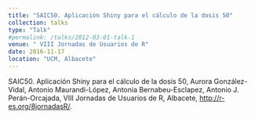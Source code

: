 ```yaml
---
title: "SAIC50. Aplicación Shiny para el cálculo de la dosis 50"
collection: talks
type: "Talk"
#permalink: /talks/2012-03-01-talk-1
venue: " VIII Jornadas de Usuarios de R"
date: 2016-11-17
location: "UCM, Albacete"
---
```


SAIC50. Aplicación Shiny para el cálculo de la dosis 50, Aurora González-Vidal, Antonio Maurandi-López, Antonia Bernabeu-Esclapez, Antonio J. Perán-Orcajada, VIII Jornadas de Usuarios de R, Albacete, <http://r-es.org/8jornadasR/>.
